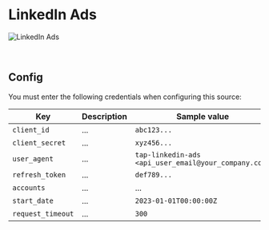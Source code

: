 # LinkedIn Ads

![LinkedIn Ads](https://i0.wp.com/winatlinkedin.com/wp-content/uploads/2019/07/Linkedin-ad-management-2.png)

<br />

## Config

You must enter the following credentials when configuring this source:

| Key | Description | Sample value
| --- | --- | --- |
| `client_id` | ... | `abc123...` |
| `client_secret` | ... | `xyz456...` |
| `user_agent` | ... | `tap-linkedin-ads <api_user_email@your_company.com>` |
| `refresh_token` | ... | `def789...` |
| `accounts` | ... | ... |
| `start_date` | ... | `2023-01-01T00:00:00Z` |
| `request_timeout` | ... | `300` |

<br />
